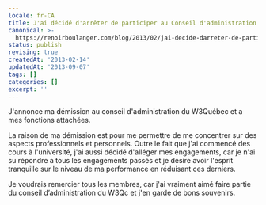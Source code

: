 ```yaml
---
locale: fr-CA
title: J'ai décidé d'arrêter de participer au Conseil d'administration du W3Qc
canonical: >-
  https://renoirboulanger.com/blog/2013/02/jai-decide-darreter-de-participer-au-conseil-dadministration-du-w3qc/
status: publish
revising: true
createdAt: '2013-02-14'
updatedAt: '2013-09-07'
tags: []
categories: []
excerpt: ''
---
```


<p>J'annonce ma démission au conseil d'administration du W3Québec et a mes fonctions attachées.</p>

<p>La raison de ma démission est pour me permettre de me concentrer sur des aspects professionnels et personnels. Outre le fait que j'ai commencé des cours à l'université, j'ai aussi décidé d'alléger mes engagements, car je n'ai su répondre a tous les engagements passés et je désire avoir l'esprit tranquille sur le niveau de ma performance en réduisant ces derniers.</p>

<p>Je voudrais remercier tous les membres, car j'ai vraiment aimé faire partie du conseil d’administration du W3Qc et j'en garde de bons souvenirs.</p>